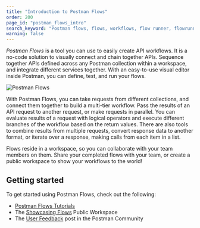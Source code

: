 ```yaml
---
title: "Introduction to Postman Flows"
order: 200
page_id: "postman_flows_intro"
search_keyword: "Postman flows, flows, workflows, flow runner, flowrunner"
warning: false
---
```


_Postman Flows_ is a tool you can use to easily create API workflows. It is a no-code solution to visually connect and chain together APIs. Sequence together APIs defined across any Postman collection within a workspace, and integrate different services together. With an easy-to-use visual editor inside Postman, you can define, test, and run your flows.

<img alt="Postman Flows" src="https://assets.postman.com/postman-docs/flows/postman-flows-intro.jpg"/>

With Postman Flows, you can take requests from different collections, and connect them together to build a multi-tier workflow. Pass the results of an API request to another request, or make requests in parallel. You can evaluate results of a request with logical operators and execute different branches of the workflow based on the return values. There are also tools to combine results from multiple requests, convert response data to another format, or iterate over a response, making calls from each item in a list.

Flows reside in a workspace, so you can collaborate with your team members on them. Share your completed flows with your team, or create a public workspace to show your workflows to the world!

## Getting started

To get started using Postman Flows, check out the following:

* [Postman Flows Tutorials](/docs/flows/tutorials/tutorials-intro/)
* The [Showcasing Flows](https://postman.postman.co/workspace/Showcasing-Flows~80b5a4ff-f242-45cc-8f4b-8bda2472a9d0/overview) Public Workspace
* The [User Feedback](https://go.pstmn.io/flows-feedback) post in the Postman Community
